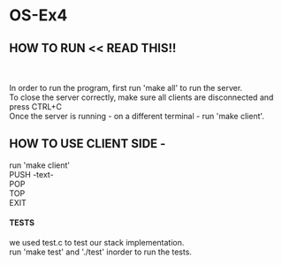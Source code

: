 # OS-Ex4
## HOW TO RUN << READ THIS!! 
<br>
<br>
In order to run the program, first run 'make all' to run the server. <br>
To close the server correctly, make sure all clients are disconnected and press CTRL+C <br>
Once the server is running - on a different terminal - run 'make client'. <br>

## HOW TO USE CLIENT SIDE - 
run 'make client' <br>
PUSH -text- <br>
POP <br>
TOP <br>
EXIT <br>

#### TESTS
we used test.c to test our stack implementation. <br>
run 'make test' and './test' inorder to run the tests. <br>